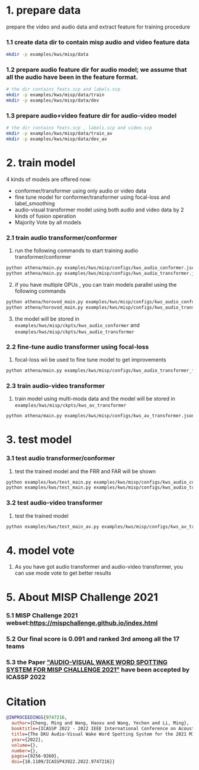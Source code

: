 # 1. prepare data
prepare the video and audio data and extract feature for training procedure
### 1.1 create data dir to contain misp audio and video feature data
```bash
mkdir -p examples/kws/misp/data
```
### 1.2 prepare audio feature dir for audio model; we assume that all the audio have been in the feature format.
```bash
# the dir contains feats.scp and labels.scp
mkdir -p examples/kws/misp/data/train
mkdir -p examples/kws/misp/data/dev
```
### 1.3 prepare audio+video feature dir for audio-video model
```bash
# the dir contains feats.scp , labels.scp and video.scp
mkdir -p examples/kws/misp/data/train_av
mkdir -p examples/kws/misp/data/dev_av

```


# 2. train model
4 kinds of models are offered now:
* conformer/transformer using only audio or video data
* fine tune model for conformer/transformer using focal-loss and label_smoothing
* audio-visual transformer model using both audio and video data by 2 kinds of fusion operation
* Majority Vote by all models

### 2.1 train audio transformer/conformer
1. run the following commands to start training audio transformer/conformer
```bash
python athena/main.py examples/kws/misp/configs/kws_audio_conformer.json
python athena/main.py examples/kws/misp/configs/kws_audio_transformer.json
```
2. if you have multiple GPUs , you can train models parallel using the following commands
```bash
python athena/horovod_main.py examples/kws/misp/configs/kws_audio_conformer.json
python athena/horovod_main.py examples/kws/misp/configs/kws_audio_transformer.json
```
3. the model will be stored in ``examples/kws/misp/ckpts/kws_audio_conformer`` and ``examples/kws/misp/ckpts/kws_audio_transformer``

### 2.2 fine-tune audio transformer using focal-loss
1. focal-loss wii be used to fine tune model to get improvements
```bash
python athena/main.py examples/kws/misp/configs/kws_audio_transformer_finuetune_ft.json
```
### 2.3 train audio-video transformer
1. train model using multi-moda data and the model will be stored in ``examples/kws/misp/ckpts/kws_av_transformer``
```bash
python athena/main.py examples/kws/misp/configs/kws_av_transformer.json
```


# 3. test model

### 3.1 test audio transformer/conformer
1. test the trained model and the FRR and FAR will be shown
```bash
python examples/kws/test_main.py examples/kws/misp/configs/kws_audio_conformer.json
python examples/kws/test_main.py examples/kws/misp/configs/kws_audio_transformer.json
```

### 3.2 test audio-video transformer
1. test the trained model
```bash
python examples/kws/test_main_av.py examples/kws/misp/configs/kws_av_transformer.json
```

# 4. model vote
1. As you have got audio transformer and audio-video transformer, you can use mode vote to get better results

# 5. About MISP Challenge 2021
### 5.1 MISP Challenge 2021 webset:https://mispchallenge.github.io/index.html
### 5.2 Our final score is 0.091 and ranked 3rd among all the 17 teams
### 5.3 the Paper ["AUDIO-VISUAL WAKE WORD SPOTTING SYSTEM FOR MISP CHALLENGE 2021"](https://arxiv.org/abs/2204.08686) have been accepted by ICASSP 2022

# Citation
``` bibtex
@INPROCEEDINGS{9747216,
  author={Cheng, Ming and Wang, Haoxu and Wang, Yechen and Li, Ming},
  booktitle={ICASSP 2022 - 2022 IEEE International Conference on Acoustics, Speech and Signal Processing (ICASSP)}, 
  title={The DKU Audio-Visual Wake Word Spotting System for the 2021 MISP Challenge}, 
  year={2022},
  volume={},
  number={},
  pages={9256-9260},
  doi={10.1109/ICASSP43922.2022.9747216}}
```